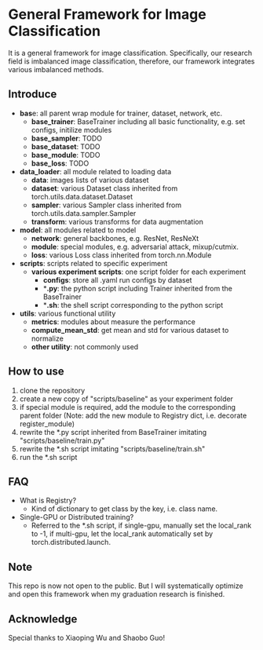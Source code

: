 # General Framework for Image Classification

It is a general framework for image classification. Specifically, our research field is imbalanced image classification, therefore, our framework integrates various imbalanced methods.

## Introduce

* **bas**e: all parent wrap module for trainer, dataset, network, etc.
  * **base_trainer**: BaseTrainer including all basic functionality, e.g. set configs, initilize modules
  * **base_sampler**: TODO
  * **base_dataset**: TODO
  * **base_module**: TODO
  * **base_loss**: TODO
* **data_loader**: all module related to loading data
  * **data**: images lists of various dataset
  * **dataset**: various Dataset class inherited from torch.utils.data.dataset.Dataset
  * **sampler**: various Sampler class inherited from torch.utils.data.sampler.Sampler
  * **transform**: various transforms for data augmentation
* **model**: all modules related to model
  * **network**: general backbones, e.g. ResNet, ResNeXt
  * **module**: special modules, e.g. adversarial attack, mixup/cutmix.
  * **loss**: various Loss class inherited from torch.nn.Module
* **scripts**: scripts related to specific experiment
  * **various experiment scripts**: one script folder for each experiment
    * **configs**: store all .yaml run configs by dataset
    * ***.py**: the python script including Trainer inherited from the BaseTrainer
    * ***.sh**: the shell script corresponding to the python script
* **utils**: various functional utility
  * **metrics**: modules about measure the performance
  * **compute_mean_std**: get mean and std for various dataset to normalize
  * **other utility**: not commonly used

## How to use

1. clone the repository
2. create a new copy of "scripts/baseline" as your experiment folder
3. if special module is required, add the module to the corresponding parent folder (Note: add the new module to Registry dict, i.e. decorate register_module)
4. rewrite the *.py script inherited from BaseTrainer imitating "scripts/baseline/train.py"
5. rewrite the *.sh script imitating "scripts/baseline/train.sh"
6. run the *.sh script

## FAQ

* What is Registry?
  * Kind of dictionary to get class by the key, i.e. class name.
* Single-GPU or Distributed training?
  * Referred to the *.sh script, if single-gpu, manually set the local_rank to -1, if multi-gpu, let the local_rank automatically set by torch.distributed.launch.

## Note

This repo is now not open to the public. But I will systematically optimize and open this framework when my graduation research is finished.

## Acknowledge

Special thanks to Xiaoping Wu and Shaobo Guo!
